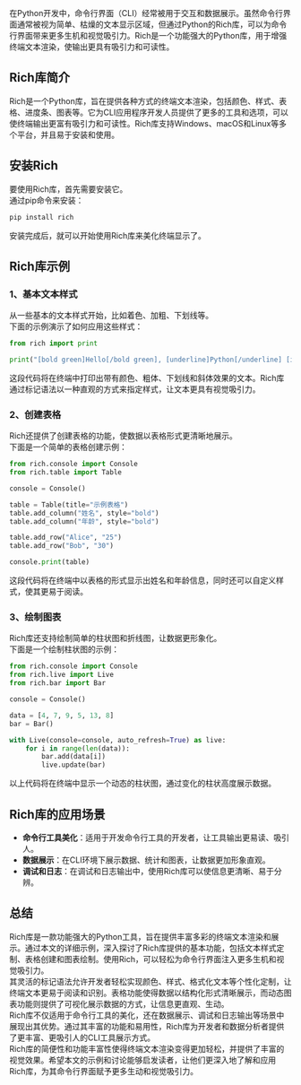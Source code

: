 在Python开发中，命令行界面（CLI）经常被用于交互和数据展示。虽然命令行界面通常被视为简单、枯燥的文本显示区域，但通过Python的Rich库，可以为命令行界面带来更多生机和视觉吸引力。Rich是一个功能强大的Python库，用于增强终端文本渲染，使输出更具有吸引力和可读性。
<a name="ugSeH"></a>
## Rich库简介
Rich是一个Python库，旨在提供各种方式的终端文本渲染，包括颜色、样式、表格、进度条、图表等。它为CLI应用程序开发人员提供了更多的工具和选项，可以使终端输出更富有吸引力和可读性。Rich库支持Windows、macOS和Linux等多个平台，并且易于安装和使用。
<a name="TH45H"></a>
## 安装Rich
要使用Rich库，首先需要安装它。<br />通过pip命令来安装：
```bash
pip install rich
```
安装完成后，就可以开始使用Rich库来美化终端显示了。
<a name="GX7p5"></a>
## Rich库示例
<a name="hdTxX"></a>
### 1、基本文本样式
从一些基本的文本样式开始，比如着色、加粗、下划线等。<br />下面的示例演示了如何应用这些样式：
```python
from rich import print

print("[bold green]Hello[/bold green], [underline]Python[/underline] [italic cyan]Rich![/italic cyan]")
```
这段代码将在终端中打印出带有颜色、粗体、下划线和斜体效果的文本。Rich库通过标记语法以一种直观的方式来指定样式，让文本更具有视觉吸引力。
<a name="TCC08"></a>
### 2、创建表格
Rich还提供了创建表格的功能，使数据以表格形式更清晰地展示。<br />下面是一个简单的表格创建示例：
```python
from rich.console import Console
from rich.table import Table

console = Console()

table = Table(title="示例表格")
table.add_column("姓名", style="bold")
table.add_column("年龄", style="bold")

table.add_row("Alice", "25")
table.add_row("Bob", "30")

console.print(table)
```
这段代码将在终端中以表格的形式显示出姓名和年龄信息，同时还可以自定义样式，使其更易于阅读。
<a name="gx2kh"></a>
### 3、绘制图表
Rich库还支持绘制简单的柱状图和折线图，让数据更形象化。<br />下面是一个绘制柱状图的示例：
```python
from rich.console import Console
from rich.live import Live
from rich.bar import Bar

console = Console()

data = [4, 7, 9, 5, 13, 8]
bar = Bar()

with Live(console=console, auto_refresh=True) as live:
    for i in range(len(data)):
        bar.add(data[i])
        live.update(bar)
```
以上代码将在终端中显示一个动态的柱状图，通过变化的柱状高度展示数据。
<a name="i2p7S"></a>
## Rich库的应用场景

- **命令行工具美化**：适用于开发命令行工具的开发者，让工具输出更易读、吸引人。
- **数据展示**：在CLI环境下展示数据、统计和图表，让数据更加形象直观。
- **调试和日志**：在调试和日志输出中，使用Rich库可以使信息更清晰、易于分辨。
<a name="cQrSt"></a>
## 总结
Rich库是一款功能强大的Python工具，旨在提供丰富多彩的终端文本渲染和展示。通过本文的详细示例，深入探讨了Rich库提供的基本功能，包括文本样式定制、表格创建和图表绘制。使用Rich，可以轻松为命令行界面注入更多生机和视觉吸引力。<br />其灵活的标记语法允许开发者轻松实现颜色、样式、格式化文本等个性化定制，让终端文本更易于阅读和识别。表格功能使得数据以结构化形式清晰展示，而动态图表功能则提供了可视化展示数据的方式，让信息更直观、生动。<br />Rich库不仅适用于命令行工具的美化，还在数据展示、调试和日志输出等场景中展现出其优势。通过其丰富的功能和易用性，Rich库为开发者和数据分析者提供了更丰富、更吸引人的CLI工具展示方式。<br />Rich库的简便性和功能丰富性使得终端文本渲染变得更加轻松，并提供了丰富的视觉效果。希望本文的示例和讨论能够启发读者，让他们更深入地了解和应用Rich库，为其命令行界面赋予更多生动和视觉吸引力。
